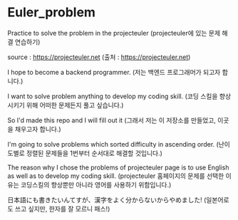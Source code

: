 # Euler_problem
Practice to solve the problem in the projecteuler
(projecteuler에 있는 문제 해결 연습하기)

source : https://projecteuler.net
(출처 : https://projecteuler.net)

I hope to become a backend programmer.
(저는 백엔드 프로그래머가 되고자 합니다.)

I want to solve problem anything to develop my coding skill.
(코딩 스킬을 향상시키기 위해 어떠한 문제든지 풀고 싶습니다.)

So I'd made this repo and I will fill out it
(그래서 저는 이 저장소를 만들었고, 이곳을 채우고자 합니다.)

I'm going to solve problems which sorted difficulty in ascending order.
(난이도별로 정렬된 문제들을 1번부터 순서대로 해결할 것입니다.)

The reason why I chose the problems of projecteuler page is to use English as well as to develop my coding skill.
(projecteuler 홈페이지의 문제를 선택한 이유는 코딩스킬의 향상뿐만 아니라 영어를 사용하기 위함입니다.)

日本語にも書きたいんてすが、漢字をよく分からないからやめました!
(일본어로도 쓰고 싶지만, 한자를 잘 모르니 패스!)
 
